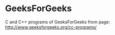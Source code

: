 # GeeksForGeeks
C and C++ programs of GeeksForGeeks from page: http://www.geeksforgeeks.org/cc-programs/

